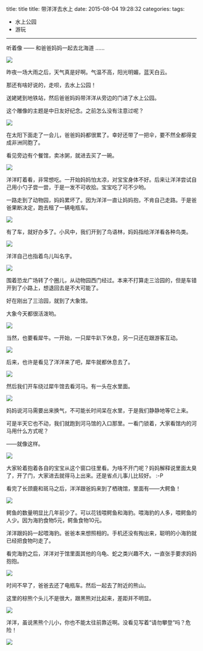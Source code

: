 


title: title
title: 带洋洋去水上
date: 2015-08-04 19:28:32
categories:
tags:
- 水上公园
- 游玩

---

听着像 —— 和爸爸妈妈一起去北海道 ……

![](http://7mnmvp.com1.z0.glb.clouddn.com/labixiaoxinBeihaidao.jpg)

昨夜一场大雨之后，天气真是好啊。气温不高，阳光明媚，蓝天白云。

那还有啥好说的，走呗，去水上公园！

送姥姥到地铁站，然后爸爸妈妈带洋洋从旁边的门进了水上公园。

这个雕像的主题是中日友好纪念。之前怎么没有注意过呢？

![](http://7mnmvp.com1.z0.glb.clouddn.com/IMG_20150804_085817_HDR.jpg)

在太阳下面走了一会儿，爸爸妈妈都很累了。幸好还带了一把伞，要不然全都得变成非洲同胞了。

看见旁边有个餐馆，卖冰粥，就进去买了一碗。

![](http://7mnmvp.com1.z0.glb.clouddn.com/IMG_20150804_091914.jpg)

洋洋盯着看，非常想吃。一开始妈妈怕太凉，对宝宝身体不好。后来让洋洋尝试自己用小勺子尝一尝，于是一发不可收拾。宝宝吃了可不少哟。

一路走到了动物园，妈妈累坏了。因为洋洋一直让妈妈抱，不肯自己走路。于是爸爸果断决定，跑去租了一辆电瓶车。

![](http://7mnmvp.com1.z0.glb.clouddn.com/IMG_20150804_110908.jpg)

有了车，就好办多了。小风中，我们开到了鸟语林，妈妈指给洋洋看各种鸟类。

![](http://7mnmvp.com1.z0.glb.clouddn.com/IMG_20150804_095602_HDR.jpg)

洋洋自己也指着鸟儿叫名字。

![](http://7mnmvp.com1.z0.glb.clouddn.com/IMG_20150804_095523_HDR.jpg)

围着恐龙广场转了个圈儿，从动物园西门经过。本来不打算走三洽园的，但是车错开到了小路上，想退回去是不大可能了。

好在刚出了三洽园，就到了大象馆。

大象今天都很活泼哟。

![](http://7mnmvp.com1.z0.glb.clouddn.com/IMG_20150804_102108_HDR.jpg)

当然，也要看犀牛。一开始，一只犀牛趴下休息，另一只还在跟游客互动。

![](http://7mnmvp.com1.z0.glb.clouddn.com/IMG_20150804_102728.jpg)

后来，也许是看见了洋洋来了吧，犀牛就都休息去了。

![](http://7mnmvp.com1.z0.glb.clouddn.com/IMG_20150804_102904_HDR.jpg)

然后我们开车绕过犀牛馆去看河马。有一头在水里面。

![](http://7mnmvp.com1.z0.glb.clouddn.com/IMG_20150804_103236.jpg)

妈妈说河马需要出来换气，不可能长时间呆在水里，于是我们静静地等它上来。

可是半天它也不动，我们就跑到河马馆的入口那里。一看门锁着，大家看馆内的河马用什么方式呢？

——就像这样。

![](http://7mnmvp.com1.z0.glb.clouddn.com/IMG_20150804_103453.jpg)

大家轮着抱着各自的宝宝从这个窗口往里看。为啥不开门呢？妈妈解释说里面太臭了，开了门，大家进去就得马上出来。还是省点儿事儿比较好。 :-P

看完了长颈鹿和斑马之后，洋洋跟爸妈来到了栖瑰馆，里面有——大鳄鱼！

![](http://7mnmvp.com1.z0.glb.clouddn.com/IMG_20150804_105254.jpg)

鳄鱼的数量明显比几年前少了。可以花钱喂鳄鱼和海豹。喂海豹的人多，喂鳄鱼的人少。因为海豹食物5元，鳄鱼食物10元。

洋洋跟妈妈一起喂海豹。爸爸本来想照相的。手机还没有掏出来，聪明的小海豹就已经把食物叼走了。

看完海豹之后，洋洋对于馆里面其他的乌龟、蛇之类兴趣不大，一直张手要求妈妈抱抱。

![](http://7mnmvp.com1.z0.glb.clouddn.com/IMG_20150804_110332_HDR.jpg)

时间不早了，爸爸去还了电瓶车。然后一起去了附近的熊山。

这里的棕熊个头儿不是很大，跟黑熊对比起来，差距并不明显。

![](http://7mnmvp.com1.z0.glb.clouddn.com/IMG_20150804_112146.jpg)

洋洋，虽说黑熊个儿小，你也不能太往前靠近啊。没看见写着“请勿攀登”吗？危险！

![](http://7mnmvp.com1.z0.glb.clouddn.com/IMG_20150804_112359_HDR.jpg)
